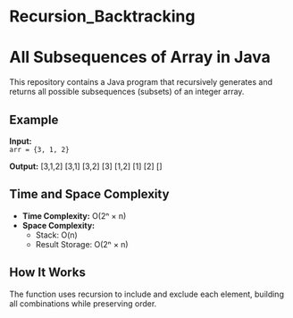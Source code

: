 # Recursion_Backtracking

# All Subsequences of Array in Java

This repository contains a Java program that recursively generates and returns all possible subsequences (subsets) of an integer array.

## Example

**Input:**  
`arr = {3, 1, 2}`

**Output:**
[3,1,2]
[3,1]
[3,2]
[3]
[1,2]
[1]
[2]
[]

## Time and Space Complexity

- **Time Complexity:** O(2ⁿ × n)  
- **Space Complexity:**  
  - Stack: O(n)  
  - Result Storage: O(2ⁿ × n)

## How It Works

The function uses recursion to include and exclude each element, building all combinations while preserving order.


